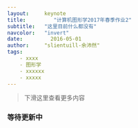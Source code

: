 ```yaml
---
layout:     keynote
title:         "计算机图形学2017年春季作业2"
subtitle:   "这里目前什么都没有"
navcolor:   "invert"
date:         2016-05-01
author:     "slientuill-余沛然"
tags:
    - xxxx
    - 图形学
    - xxxxxx
    - xxxxx
---
```



> 下滑这里查看更多内容


### 等待更新中
